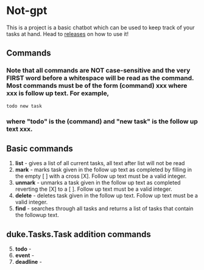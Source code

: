 # Not-gpt

This is a project is a basic chatbot which can be used to keep track of your tasks at hand.
Head to [releases](https://github.com/flyingsalsa/ip/releases/tag/v0.1.1) on how to use it! 

## Commands   
### Note that all commands are NOT case-sensitive and the very FIRST word before a whitespace will be read as the command. <br> Most commands must be of the form (command) xxx where xxx is follow up text. For example,
`todo new task`
### where "todo" is the (command) and "new task" is the follow up text xxx.

## Basic commands
1. **list** - gives a list of all current tasks, all text after list will not be read      
1. **mark** - marks task given in the follow up text as completed by filling in the empty [  ] with a cross [X].  Follow up text must be a valid integer. 
1. **unmark** - unmarks a task given in the follow up text as completed reverting the [X] to a [  ].  Follow up text must be a valid integer.   
1. **delete** - deletes task given in the follow up text.  Follow up text must be a valid integer.
2. **find** - searches through all tasks and returns a list of tasks that contain the followup text.
## duke.Tasks.Task addition commands
5. **todo** -
6. **event** -
7. **deadline** -


